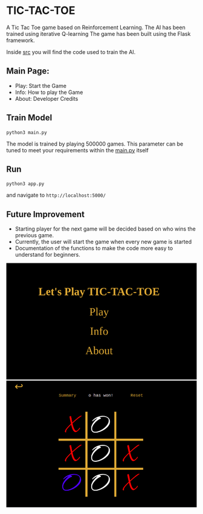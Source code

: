 # TIC-TAC-TOE

A Tic Tac Toe game based on Reinforcement Learning. The AI has been trained using iterative Q-learning
The game has been built using the Flask framework. 

Inside [src](https://github.com/aliasgar-m/TIC-TAC-TOE-Game/tree/main/src) 
you will find the code used to train the AI.

## Main Page:
* Play: Start the Game
* Info: How to play the Game
* About: Developer Credits

##  Train Model
```
python3 main.py
```
The model is trained by playing 500000 games. This parameter can be tuned to meet your requirements
within the [main.py](https://github.com/aliasgar-m/TIC-TAC-TOE-Game/blob/main/main.py) itself

## Run
```
python3 app.py
```
and navigate to `http://localhost:5000/`

## Future Improvement
* Starting player for the next game will be decided based on who wins the previous game.
* Currently, the user will start the game when every new game is started
* Documentation of the functions to make the code more easy to understand for beginners.

![Example](./static/img/main.png)
![Example](./static/img/Gameplay.png)
